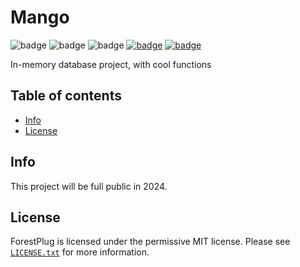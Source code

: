 # Mango

![badge](https://img.shields.io/github/downloads/iVantional/Mango/total)
![badge](https://img.shields.io/github/last-commitiVantional/Mango)
![badge](https://img.shields.io/badge/platform-C++-lightgrey)
[![badge](https://img.shields.io/discord/1079399328214433884?label=discord)](https://discord.com/invite/E8AkAjaX8m)
[![badge](https://img.shields.io/github/license/iVantional/Mango)](https://github.com/iVantional/Mango/blob/master/LICENSE.txt)


In-memory database project, with cool functions<br>

## Table of contents

* [Info](#info)
* [License](#license)

## Info
This project will be full public in 2024.<br>

## License
ForestPlug is licensed under the permissive MIT license. Please see [`LICENSE.txt`](https://github.com/iVantional/Mango/blob/master/LICENSE.txt) for more information.
